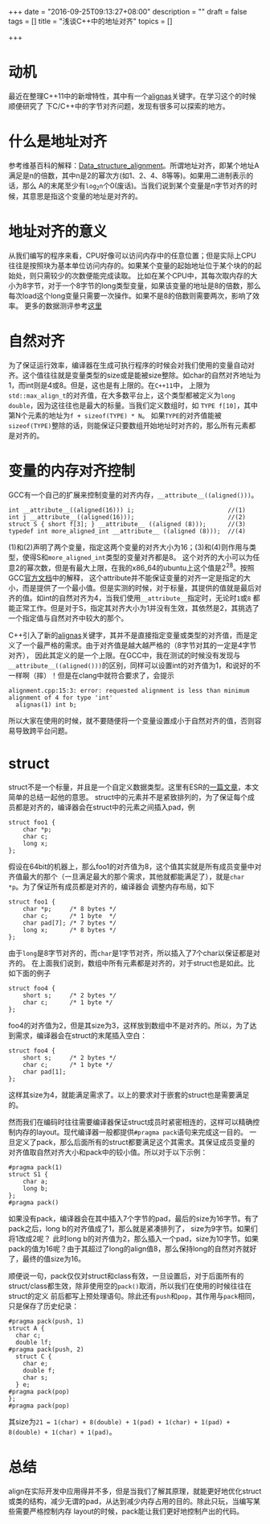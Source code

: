 +++
date = "2016-09-25T09:13:27+08:00"
description = ""
draft = false
tags = []
title = "浅谈C++中的地址对齐"
topics = []


+++

# 动机

最近在整理C++11中的新增特性，其中有一个[alignas](http://en.cppreference.com/w/cpp/language/alignas)关键字。在学习这个的时候顺便研究了
下C/C++中的字节对齐问题，发现有很多可以探索的地方。

# 什么是地址对齐

参考维基百科的解释：[Data_structure_alignment](https://en.wikipedia.org/wiki/Data_structure_alignment)。所谓地址对齐，即某个地址A满足是n的倍数，其中n是2的幂次方(如1、2、4、8等等)。如果用二进制表示的话，那么
A的末尾至少有<code>log<sub>2</sub>n</code>个0(废话)。当我们说到某个变量是n字节对齐的时候，其意思是指这个变量的地址是对齐的。

# 地址对齐的意义
从我们编写的程序来看，CPU好像可以访问内存中的任意位置；但是实际上CPU往往是按照块为基本单位访问内存的。如果某个变量的起始地址位于某个块的的起始处，则只需较少的次数便能完成读取。
比如在某个CPU中，其每次取内存的大小为8字节，对于一个8字节的long类型变量，如果该变量的地址是8的倍数，那么每次load这个long变量只需要一次操作。如果不是8的倍数则需要两次，影响了效率。
更多的数据测评参考[这里](http://www.ibm.com/developerworks/library/pa-dalign/)

# 自然对齐
为了保证运行效率，编译器在生成可执行程序的时候会对我们使用的变量自动对齐。这个值往往就是变量类型的size或是能被size整除。如char的自然对齐地址为1，而int则是4或8。但是，这也是有上限的。在`C++11`中，
上限为`std::max_align_t`的对齐值，在大多数平台上，这个类型都被定义为`long double`，因为这往往也是最大的标量。当我们定义数组时，如 `TYPE f[10]`，其中第N个元素的地址为`f + sizeof(TYPE) * N`。
如果`TYPE`的对齐值能被`sizeof(TYPE)`整除的话，则能保证只要数组开始地址时对齐的，那么所有元素都是对齐的。

# 变量的内存对齐控制

GCC有一个自己的扩展来控制变量的对齐内存，`__attribute__((aligned()))`。 
```
int __attribute__((aligned(16))) i;                          //(1)
int j __attribute__((aligned(16)));                          //(2)
struct S { short f[3]; } __attribute__ ((aligned (8)));      //(3)
typedef int more_aligned_int __attribute__ ((aligned (8)));  //(4)
```
(1)和(2)声明了两个变量，指定这两个变量的对齐大小为16；(3)和(4)则作用与类型，使得S和`more_aligned_int`类型的变量对齐都是8。
这个对齐的大小可以为任意2的幂次数，但是有最大上限，在我的x86_64的ubuntu上这个值是2<sup>28</sup>。按照GCC[官方文档](https://gcc.gnu.org/onlinedocs/gcc-3.3/gcc/Type-Attributes.html)中的解释，
这个attribute并不能保证变量的对齐一定是指定的大小，而是提供了一个最小值。但是实测的时候，对于标量，其提供的值就是最后对齐的值。如int的自然对齐为4，当我们使用`__attribute__`指定时，无论时`1`或`8`
都能正常工作。但是对于S，指定其对齐大小为1并没有生效，其依然是2，其挑选了一个指定值与自然对齐中较大的那个。

C++引入了新的[alignas](http://en.cppreference.com/w/cpp/language/alignas)关键字，其并不是直接指定变量或类型的对齐值，而是定义了一个最严格的需求。由于对齐值是越大越严格的（8字节对其的一定是4字节对齐），
因此其定义的是一个上限。在GCC中，我在测试的时候没有发现与`__attribute__((aligned()))`的区别，同样可以设置int的对齐值为1，和说好的不一样啊（摔）！但是在clang中就符合要求了，会提示
```
alignment.cpp:15:3: error: requested alignment is less than minimum alignment of 4 for type 'int'
  alignas(1) int b;
```
所以大家在使用的时候，就不要随便将一个变量设置成小于自然对齐的值，否则容易导致跨平台问题。

# struct
struct不是一个标量，并且是一个自定义数据类型。这里有ESR的[一篇文章](http://www.catb.org/esr/structure-packing/)，本文简单的总结一起他的意思。
struct中的元素并不是紧致排列的，为了保证每个成员都是对齐的，编译器会在struct中的元素之间插入pad，例
```
struct foo1 {
    char *p;
    char c;
    long x;
};
```

假设在64bit的机器上，那么foo1的对齐值为8，这个值其实就是所有成员变量中对齐值最大的那个（一旦满足最大的那个需求，其他就都能满足了），就是`char *p`。为了保证所有成员都是对齐的，编译器会
调整内存布局，如下
```
struct foo1 {
    char *p;     /* 8 bytes */
    char c;      /* 1 byte  */
    char pad[7]; /* 7 bytes */
    long x;      /* 8 bytes */
};
```
由于`long`是8字节对齐的，而`char`是1字节对齐，所以插入了7个char以保证都是对齐的。
在上面我们说到，数组中所有元素都是对齐的，对于struct也是如此。比如下面的例子
```
struct foo4 {
    short s;     /* 2 bytes */
    char c;      /* 1 byte */
};
```
foo4的对齐值为2，但是其size为3，这样放到数组中不是对齐的。所以，为了达到需求，编译器会在struct的末尾插入空白：
```
struct foo4 {
    short s;     /* 2 bytes */
    char c;      /* 1 byte */
    char pad[1];
};
```
这样其size为4，就能满足需求了。以上的要求对于嵌套的struct也是需要满足的。

然而我们在编码时往往需要编译器保证struct成员时紧密相连的，这样可以精确控制内存的layout。现代编译器一般都提供`#pragma pack`语句来完成这一目的。
一旦定义了pack，那么后面所有的struct都要满足这个其需求。其保证成员变量的对齐值取自然对齐大小和pack中的较小值。所以对于以下示例：
```
#pragma pack(1)
struct S1 {
    char a;
    long b;
};
#pragma pack()
```
如果没有pack，编译器会在其中插入7个字节的pad，最后的size为16字节。有了pack之后，long b的对齐值成了1，那么就是紧凑排列了， size为9字节。如果们将1改成2呢？
此时long b的对齐值为2，那么插入一个pad，size为10字节。如果pack的值为16呢？由于其超过了long的align值8，那么保持long的自然对齐就好了，最终的值size为16。

顺便说一句，pack仅仅对struct和class有效，一旦设置后，对于后面所有的struct/class都生效，除非使用空的`pack()`取消，所以我们在使用的时候往往在struct的定义
前后都写上预处理语句。除此还有`push`和`pop`，其作用与`pack`相同，只是保存了历史纪录：
```
#pragma pack(push, 1)
struct A {
  char c;
  double lf;
#pragma pack(push, 2)
  struct C {
    char e;
    double f;
    char s;
  } e;
#pragma pack(pop)
};
#pragma pack(pop)
```
其size为`21 = 1(char) + 8(double) + 1(pad) + 1(char) + 1(pad) + 8(double) + 1(char) + 1(pad)`。

# 总结
align在实际开发中应用得并不多，但是当我们了解其原理，就能更好地优化struct或类的结构，减少无谓的pad，从达到减少内存占用的目的。除此只玩，当编写某些需要严格控制内存
layout的时候，pack能让我们更好地控制产出的代码。
